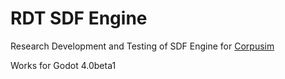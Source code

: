 # RDT SDF Engine

Research Development and Testing of SDF Engine for [Corpusim](https://www.corpusim.com)

Works for Godot 4.0beta1